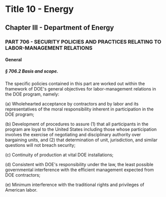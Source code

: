 
# Title 10 - Energy
## Chapter III - Department of Energy
### PART 706 - SECURITY POLICIES AND PRACTICES RELATING TO LABOR-MANAGEMENT RELATIONS
#### General
##### § 706.2 Basis and scope.

The specific policies contained in this part are worked out within the framework of DOE's general objectives for labor-management relations in the DOE program, namely:

(a) Wholehearted acceptance by contractors and by labor and its representatives of the moral responsibility inherent in participation in the DOE program;

(b) Development of procedures to assure (1) that all participants in the program are loyal to the United States including those whose participation involves the exercise of negotiating and disciplinary authority over bargaining units, and (2) that determination of unit, jurisdiction, and similar questions will not breach security;

(c) Continuity of production at vital DOE installations;

(d) Consistent with DOE's responsibility under the law, the least possible governmental interference with the efficient management expected from DOE contractors;

(e) Minimum interference with the traditional rights and privileges of American labor.
